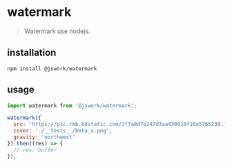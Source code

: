 # watermark
> Watermark use nodejs.

## installation
```shell
npm install @jswork/watermark
```

## usage
```js
import watermark from '@jswork/watermark';

watermark({
  src: 'https://pic.rmb.bdstatic.com/7f7a8d7b247d3aa430010f10a5765239.jpeg',
  cover: './__tests__/beta_s.png',
  gravity: 'northwest'
}).then((res) => {
  // res: buffer
});
```
